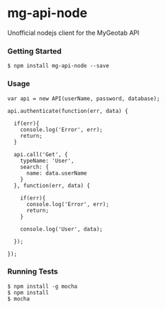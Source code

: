 # mg-api-node #

Unofficial nodejs client for the MyGeotab API

### Getting Started ###

```
$ npm install mg-api-node --save
```

### Usage ###
```
var api = new API(userName, password, database);

api.authenticate(function(err, data) {

  if(err){
    console.log('Error', err);
    return;
  }

  api.call('Get', {
    typeName: 'User',
    search: {
      name: data.userName
    }
  }, function(err, data) {

    if(err){
      console.log('Error', err);
      return;
    }

    console.log('User', data);

  });

});
```

### Running Tests ###
```
$ npm install -g mocha
$ npm install
$ mocha
```

